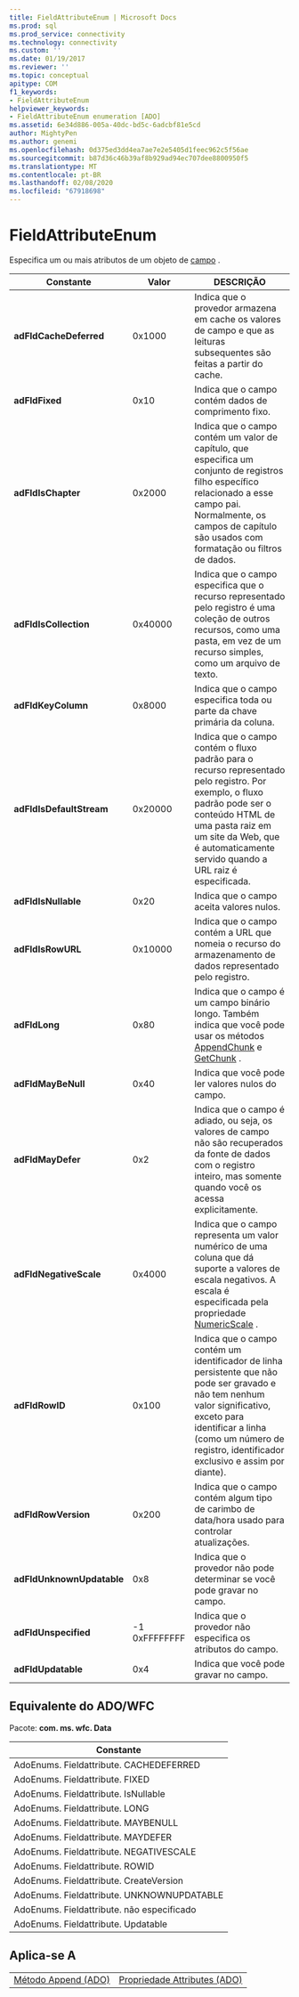 ```yaml
---
title: FieldAttributeEnum | Microsoft Docs
ms.prod: sql
ms.prod_service: connectivity
ms.technology: connectivity
ms.custom: ''
ms.date: 01/19/2017
ms.reviewer: ''
ms.topic: conceptual
apitype: COM
f1_keywords:
- FieldAttributeEnum
helpviewer_keywords:
- FieldAttributeEnum enumeration [ADO]
ms.assetid: 6e34d886-005a-40dc-bd5c-6adcbf81e5cd
author: MightyPen
ms.author: genemi
ms.openlocfilehash: 0d375ed3dd4ea7ae7e2e5405d1feec962c5f56ae
ms.sourcegitcommit: b87d36c46b39af8b929ad94ec707dee8800950f5
ms.translationtype: MT
ms.contentlocale: pt-BR
ms.lasthandoff: 02/08/2020
ms.locfileid: "67918698"
---
```

# <a name="fieldattributeenum"></a>FieldAttributeEnum
Especifica um ou mais atributos de um objeto de [campo](../../../ado/reference/ado-api/field-object.md) .  
  
|Constante|Valor|DESCRIÇÃO|  
|--------------|-----------|-----------------|  
|**adFldCacheDeferred**|0x1000|Indica que o provedor armazena em cache os valores de campo e que as leituras subsequentes são feitas a partir do cache.|  
|**adFldFixed**|0x10|Indica que o campo contém dados de comprimento fixo.|  
|**adFldIsChapter**|0x2000|Indica que o campo contém um valor de capítulo, que especifica um conjunto de registros filho específico relacionado a esse campo pai. Normalmente, os campos de capítulo são usados com formatação ou filtros de dados.|  
|**adFldIsCollection**|0x40000|Indica que o campo especifica que o recurso representado pelo registro é uma coleção de outros recursos, como uma pasta, em vez de um recurso simples, como um arquivo de texto.|  
|**adFldKeyColumn**|0x8000|Indica que o campo especifica toda ou parte da chave primária da coluna.|  
|**adFldIsDefaultStream**|0x20000|Indica que o campo contém o fluxo padrão para o recurso representado pelo registro. Por exemplo, o fluxo padrão pode ser o conteúdo HTML de uma pasta raiz em um site da Web, que é automaticamente servido quando a URL raiz é especificada.|  
|**adFldIsNullable**|0x20|Indica que o campo aceita valores nulos.|  
|**adFldIsRowURL**|0x10000|Indica que o campo contém a URL que nomeia o recurso do armazenamento de dados representado pelo registro.|  
|**adFldLong**|0x80|Indica que o campo é um campo binário longo. Também indica que você pode usar os métodos [AppendChunk](../../../ado/reference/ado-api/appendchunk-method-ado.md) e [GetChunk](../../../ado/reference/ado-api/getchunk-method-ado.md) .|  
|**adFldMayBeNull**|0x40|Indica que você pode ler valores nulos do campo.|  
|**adFldMayDefer**|0x2|Indica que o campo é adiado, ou seja, os valores de campo não são recuperados da fonte de dados com o registro inteiro, mas somente quando você os acessa explicitamente.|  
|**adFldNegativeScale**|0x4000|Indica que o campo representa um valor numérico de uma coluna que dá suporte a valores de escala negativos. A escala é especificada pela propriedade [NumericScale](../../../ado/reference/ado-api/numericscale-property-ado.md) .|  
|**adFldRowID**|0x100|Indica que o campo contém um identificador de linha persistente que não pode ser gravado e não tem nenhum valor significativo, exceto para identificar a linha (como um número de registro, identificador exclusivo e assim por diante).|  
|**adFldRowVersion**|0x200|Indica que o campo contém algum tipo de carimbo de data/hora usado para controlar atualizações.|  
|**adFldUnknownUpdatable**|0x8|Indica que o provedor não pode determinar se você pode gravar no campo.|  
|**adFldUnspecified**|-1 0xFFFFFFFF|Indica que o provedor não especifica os atributos do campo.|  
|**adFldUpdatable**|0x4|Indica que você pode gravar no campo.|  
  
## <a name="adowfc-equivalent"></a>Equivalente do ADO/WFC  
 Pacote: **com. ms. wfc. Data**  
  
|Constante|  
|--------------|  
|AdoEnums. Fieldattribute. CACHEDEFERRED|  
|AdoEnums. Fieldattribute. FIXED|  
|AdoEnums. Fieldattribute. IsNullable|  
|AdoEnums. Fieldattribute. LONG|  
|AdoEnums. Fieldattribute. MAYBENULL|  
|AdoEnums. Fieldattribute. MAYDEFER|  
|AdoEnums. Fieldattribute. NEGATIVESCALE|  
|AdoEnums. Fieldattribute. ROWID|  
|AdoEnums. Fieldattribute. CreateVersion|  
|AdoEnums. Fieldattribute. UNKNOWNUPDATABLE|  
|AdoEnums. Fieldattribute. não especificado|  
|AdoEnums. Fieldattribute. Updatable|  
  
## <a name="applies-to"></a>Aplica-se A  
  
|||  
|-|-|  
|[Método Append (ADO)](../../../ado/reference/ado-api/append-method-ado.md)|[Propriedade Attributes (ADO)](../../../ado/reference/ado-api/attributes-property-ado.md)|
